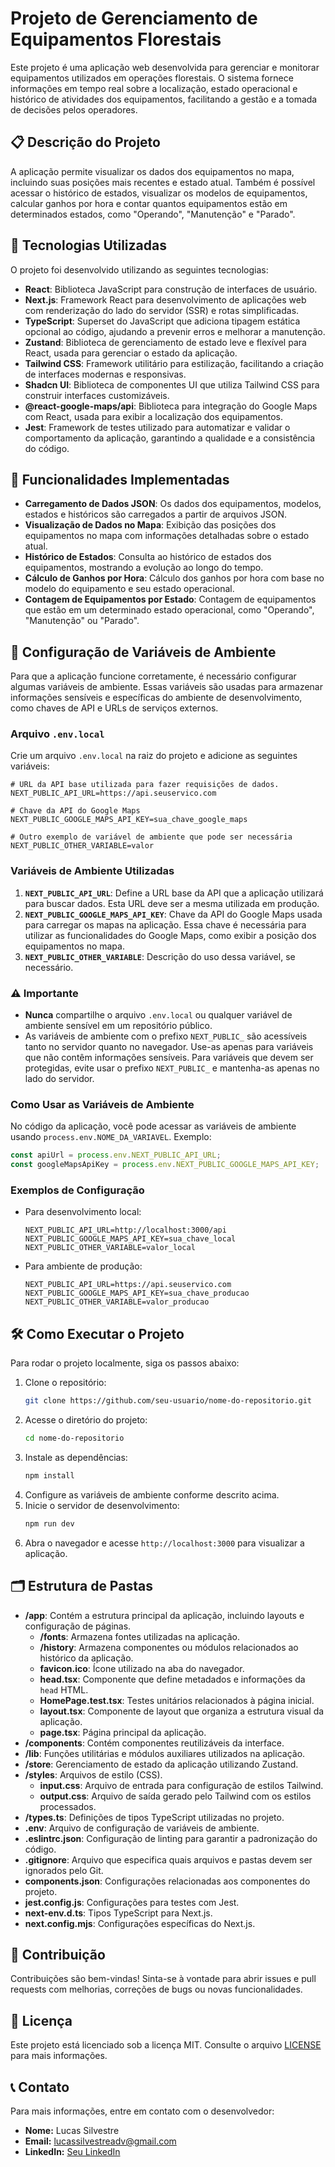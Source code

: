 
# Projeto de Gerenciamento de Equipamentos Florestais

Este projeto é uma aplicação web desenvolvida para gerenciar e monitorar equipamentos utilizados em operações florestais. O sistema fornece informações em tempo real sobre a localização, estado operacional e histórico de atividades dos equipamentos, facilitando a gestão e a tomada de decisões pelos operadores.

## 📋 Descrição do Projeto

A aplicação permite visualizar os dados dos equipamentos no mapa, incluindo suas posições mais recentes e estado atual. Também é possível acessar o histórico de estados, visualizar os modelos de equipamentos, calcular ganhos por hora e contar quantos equipamentos estão em determinados estados, como "Operando", "Manutenção" e "Parado".

## 🔧 Tecnologias Utilizadas

O projeto foi desenvolvido utilizando as seguintes tecnologias:

- **React**: Biblioteca JavaScript para construção de interfaces de usuário.
- **Next.js**: Framework React para desenvolvimento de aplicações web com renderização do lado do servidor (SSR) e rotas simplificadas.
- **TypeScript**: Superset do JavaScript que adiciona tipagem estática opcional ao código, ajudando a prevenir erros e melhorar a manutenção.
- **Zustand**: Biblioteca de gerenciamento de estado leve e flexível para React, usada para gerenciar o estado da aplicação.
- **Tailwind CSS**: Framework utilitário para estilização, facilitando a criação de interfaces modernas e responsivas.
- **Shadcn UI**: Biblioteca de componentes UI que utiliza Tailwind CSS para construir interfaces customizáveis.
- **@react-google-maps/api**: Biblioteca para integração do Google Maps com React, usada para exibir a localização dos equipamentos.
- **Jest**: Framework de testes utilizado para automatizar e validar o comportamento da aplicação, garantindo a qualidade e a consistência do código.

## 🚀 Funcionalidades Implementadas

- **Carregamento de Dados JSON**: Os dados dos equipamentos, modelos, estados e históricos são carregados a partir de arquivos JSON.
- **Visualização de Dados no Mapa**: Exibição das posições dos equipamentos no mapa com informações detalhadas sobre o estado atual.
- **Histórico de Estados**: Consulta ao histórico de estados dos equipamentos, mostrando a evolução ao longo do tempo.
- **Cálculo de Ganhos por Hora**: Cálculo dos ganhos por hora com base no modelo do equipamento e seu estado operacional.
- **Contagem de Equipamentos por Estado**: Contagem de equipamentos que estão em um determinado estado operacional, como "Operando", "Manutenção" ou "Parado".

## 🔧 Configuração de Variáveis de Ambiente

Para que a aplicação funcione corretamente, é necessário configurar algumas variáveis de ambiente. Essas variáveis são usadas para armazenar informações sensíveis e específicas do ambiente de desenvolvimento, como chaves de API e URLs de serviços externos.

### Arquivo `.env.local`

Crie um arquivo `.env.local` na raiz do projeto e adicione as seguintes variáveis:

```env
# URL da API base utilizada para fazer requisições de dados.
NEXT_PUBLIC_API_URL=https://api.seuservico.com

# Chave da API do Google Maps
NEXT_PUBLIC_GOOGLE_MAPS_API_KEY=sua_chave_google_maps

# Outro exemplo de variável de ambiente que pode ser necessária
NEXT_PUBLIC_OTHER_VARIABLE=valor
```

### Variáveis de Ambiente Utilizadas

1. **`NEXT_PUBLIC_API_URL`**: Define a URL base da API que a aplicação utilizará para buscar dados. Esta URL deve ser a mesma utilizada em produção.
2. **`NEXT_PUBLIC_GOOGLE_MAPS_API_KEY`**: Chave da API do Google Maps usada para carregar os mapas na aplicação. Essa chave é necessária para utilizar as funcionalidades do Google Maps, como exibir a posição dos equipamentos no mapa.
3. **`NEXT_PUBLIC_OTHER_VARIABLE`**: Descrição do uso dessa variável, se necessário.

### ⚠️ Importante

- **Nunca** compartilhe o arquivo `.env.local` ou qualquer variável de ambiente sensível em um repositório público.
- As variáveis de ambiente com o prefixo `NEXT_PUBLIC_` são acessíveis tanto no servidor quanto no navegador. Use-as apenas para variáveis que não contêm informações sensíveis. Para variáveis que devem ser protegidas, evite usar o prefixo `NEXT_PUBLIC_` e mantenha-as apenas no lado do servidor.

### Como Usar as Variáveis de Ambiente

No código da aplicação, você pode acessar as variáveis de ambiente usando `process.env.NOME_DA_VARIAVEL`. Exemplo:

```javascript
const apiUrl = process.env.NEXT_PUBLIC_API_URL;
const googleMapsApiKey = process.env.NEXT_PUBLIC_GOOGLE_MAPS_API_KEY;
```

### Exemplos de Configuração

- Para desenvolvimento local:
  ```env
  NEXT_PUBLIC_API_URL=http://localhost:3000/api
  NEXT_PUBLIC_GOOGLE_MAPS_API_KEY=sua_chave_local
  NEXT_PUBLIC_OTHER_VARIABLE=valor_local
  ```

- Para ambiente de produção:
  ```env
  NEXT_PUBLIC_API_URL=https://api.seuservico.com
  NEXT_PUBLIC_GOOGLE_MAPS_API_KEY=sua_chave_producao
  NEXT_PUBLIC_OTHER_VARIABLE=valor_producao
  ```

## 🛠️ Como Executar o Projeto

Para rodar o projeto localmente, siga os passos abaixo:

1. Clone o repositório:
   ```bash
   git clone https://github.com/seu-usuario/nome-do-repositorio.git
   ```
2. Acesse o diretório do projeto:
   ```bash
   cd nome-do-repositorio
   ```
3. Instale as dependências:
   ```bash
   npm install
   ```
4. Configure as variáveis de ambiente conforme descrito acima.
5. Inicie o servidor de desenvolvimento:
   ```bash
   npm run dev
   ```
6. Abra o navegador e acesse `http://localhost:3000` para visualizar a aplicação.

## 🗂️ Estrutura de Pastas

- **/app**: Contém a estrutura principal da aplicação, incluindo layouts e configuração de páginas.
  - **/fonts**: Armazena fontes utilizadas na aplicação.
  - **/history**: Armazena componentes ou módulos relacionados ao histórico da aplicação.
  - **favicon.ico**: Ícone utilizado na aba do navegador.
  - **head.tsx**: Componente que define metadados e informações da `head` HTML.
  - **HomePage.test.tsx**: Testes unitários relacionados à página inicial.
  - **layout.tsx**: Componente de layout que organiza a estrutura visual da aplicação.
  - **page.tsx**: Página principal da aplicação.
- **/components**: Contém componentes reutilizáveis da interface.
- **/lib**: Funções utilitárias e módulos auxiliares utilizados na aplicação.
- **/store**: Gerenciamento de estado da aplicação utilizando Zustand.
- **/styles**: Arquivos de estilo (CSS).
  - **input.css**: Arquivo de entrada para configuração de estilos Tailwind.
  - **output.css**: Arquivo de saída gerado pelo Tailwind com os estilos processados.
- **/types.ts**: Definições de tipos TypeScript utilizadas no projeto.
- **.env**: Arquivo de configuração de variáveis de ambiente.
- **.eslintrc.json**: Configuração de linting para garantir a padronização do código.
- **.gitignore**: Arquivo que especifica quais arquivos e pastas devem ser ignorados pelo Git.
- **components.json**: Configurações relacionadas aos componentes do projeto.
- **jest.config.js**: Configurações para testes com Jest.
- **next-env.d.ts**: Tipos TypeScript para Next.js.
- **next.config.mjs**: Configurações específicas do Next.js.

## 🤝 Contribuição

Contribuições são bem-vindas! Sinta-se à vontade para abrir issues e pull requests com melhorias, correções de bugs ou novas funcionalidades.

## 📝 Licença

Este projeto está licenciado sob a licença MIT. Consulte o arquivo [LICENSE](LICENSE) para mais informações.

## 📞 Contato

Para mais informações, entre em contato com o desenvolvedor:

- **Nome:** Lucas Silvestre
- **Email:** lucassilvestreadv@gmail.com  
- **LinkedIn:** [Seu LinkedIn](https://www.linkedin.com/in/lucassilvestreee/)
